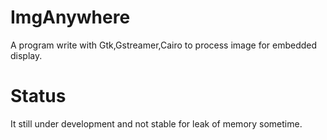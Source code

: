 ImgAnywhere
============
A program write with Gtk,Gstreamer,Cairo to process image for embedded display. 

Status
============
It still under development and not stable for leak of memory sometime.
